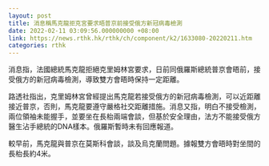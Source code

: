 ```yaml
---
layout: post
title: 消息稱馬克龍拒克宮要求晤普京前接受俄方新冠病毒檢測
date: 2022-02-11 03:09:56.000000000 +08:00
link: https://news.rthk.hk/rthk/ch/component/k2/1633080-20220211.htm
categories: rthk
---
```


消息指，法國總統馬克龍拒絕克里姆林宮要求，日前同俄羅斯總統普京會晤前，接受俄方的新冠病毒檢測，導致雙方會晤時保持一定距離。

路透社指出，克里姆林宮曾經提出馬克龍若接受俄方的新冠病毒檢測，可以近距離接近普京，否則，馬克龍要遵守嚴格社交距離措施。消息又指，明白不接受檢測，兩位領袖未能握手，並要坐在長枱兩端會談，但基於安全理由，法方不能接受俄方醫生沾手總統的DNA樣本。俄羅斯暫時未有回應報道。

較早前，馬克龍與普京在莫斯科會談，談及烏克蘭問題。據報雙方會晤時對坐間的長枱長約4米。
